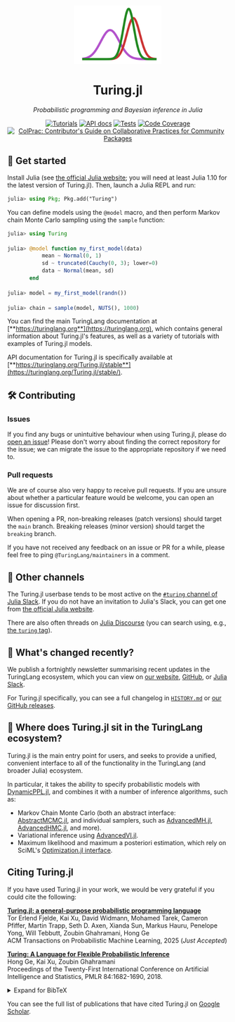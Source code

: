 <p align="center"><img src="https://raw.githubusercontent.com/TuringLang/turinglang.github.io/refs/heads/main/assets/logo/turing-logo.svg" alt="Turing.jl logo" width="200" /></p>
<h1 align="center">Turing.jl</h1>
<p align="center"><i>Probabilistic programming and Bayesian inference in Julia</i></p>
<p align="center">
<a href="https://turinglang.org/"><img src="https://img.shields.io/badge/docs-tutorials-blue.svg" alt="Tutorials" /></a>
<a href="https://turinglang.org/Turing.jl/stable"><img src="https://img.shields.io/badge/docs-API-blue.svg" alt="API docs" /></a>
<a href="https://github.com/TuringLang/Turing.jl/actions/workflows/Tests.yml"><img src="https://github.com/TuringLang/Turing.jl/actions/workflows/Tests.yml/badge.svg" alt="Tests" /></a>
<a href="https://codecov.io/gh/TuringLang/Turing.jl"><img src="https://codecov.io/gh/TuringLang/Turing.jl/branch/main/graph/badge.svg" alt="Code Coverage" /></a>
<a href="https://github.com/SciML/ColPrac"><img src="https://img.shields.io/badge/ColPrac-Contributor%27s%20Guide-blueviolet" alt="ColPrac: Contributor's Guide on Collaborative Practices for Community Packages" /></a>
</p>

## 🚀 Get started

Install Julia (see [the official Julia website](https://julialang.org/install/); you will need at least Julia 1.10 for the latest version of Turing.jl).
Then, launch a Julia REPL and run:

```julia
julia> using Pkg; Pkg.add("Turing")
```

You can define models using the `@model` macro, and then perform Markov chain Monte Carlo sampling using the `sample` function:

```julia
julia> using Turing

julia> @model function my_first_model(data)
           mean ~ Normal(0, 1)
           sd ~ truncated(Cauchy(0, 3); lower=0)
           data ~ Normal(mean, sd)
       end

julia> model = my_first_model(randn())

julia> chain = sample(model, NUTS(), 1000)
```

You can find the main TuringLang documentation at [**https://turinglang.org**](https://turinglang.org), which contains general information about Turing.jl's features, as well as a variety of tutorials with examples of Turing.jl models.

API documentation for Turing.jl is specifically available at [**https://turinglang.org/Turing.jl/stable**](https://turinglang.org/Turing.jl/stable/).

## 🛠️ Contributing

### Issues

If you find any bugs or unintuitive behaviour when using Turing.jl, please do [open an issue](https://github.com/TuringLang/Turing.jl/issues)!
Please don't worry about finding the correct repository for the issue; we can migrate the issue to the appropriate repository if we need to.

### Pull requests

We are of course also very happy to receive pull requests.
If you are unsure about whether a particular feature would be welcome, you can open an issue for discussion first.

When opening a PR, non-breaking releases (patch versions) should target the `main` branch.
Breaking releases (minor version) should target the `breaking` branch.

If you have not received any feedback on an issue or PR for a while, please feel free to ping `@TuringLang/maintainers` in a comment.

## 💬 Other channels

The Turing.jl userbase tends to be most active on the [`#turing` channel of Julia Slack](https://julialang.slack.com/archives/CCYDC34A0).
If you do not have an invitation to Julia's Slack, you can get one from [the official Julia website](https://julialang.org/slack/).

There are also often threads on [Julia Discourse](https://discourse.julialang.org) (you can search using, e.g., [the `turing` tag](https://discourse.julialang.org/tag/turing)).

## 🔄 What's changed recently?

We publish a fortnightly newsletter summarising recent updates in the TuringLang ecosystem, which you can view on [our website](https://turinglang.org/news/), [GitHub](https://github.com/TuringLang/Turing.jl/issues/2498), or [Julia Slack](https://julialang.slack.com/archives/CCYDC34A0).

For Turing.jl specifically, you can see a full changelog in [`HISTORY.md`](https://github.com/TuringLang/Turing.jl/blob/main/HISTORY.md) or [our GitHub releases](https://github.com/TuringLang/Turing.jl/releases).

## 🧩 Where does Turing.jl sit in the TuringLang ecosystem?

Turing.jl is the main entry point for users, and seeks to provide a unified, convenient interface to all of the functionality in the TuringLang (and broader Julia) ecosystem.

In particular, it takes the ability to specify probabilistic models with [DynamicPPL.jl](https://github.com/TuringLang/DynamicPPL.jl), and combines it with a number of inference algorithms, such as:

  - Markov Chain Monte Carlo (both an abstract interface: [AbstractMCMC.jl](https://github.com/TuringLang/AbstractMCMC.jl), and individual samplers, such as [AdvancedMH.jl](https://github.com/TuringLang/AdvancedMH.jl), [AdvancedHMC.jl](https://github.com/TuringLang/AdvancedHMC.jl), and more).
  - Variational inference using [AdvancedVI.jl](https://github.com/TuringLang/AdvancedVI.jl).
  - Maximum likelihood and maximum a posteriori estimation, which rely on SciML's [Optimization.jl interface](https://github.com/SciML/Optimization.jl).

## Citing Turing.jl

If you have used Turing.jl in your work, we would be very grateful if you could cite the following:

[**Turing.jl: a general-purpose probabilistic programming language**](https://doi.org/10.1145/3711897)  
Tor Erlend Fjelde, Kai Xu, David Widmann, Mohamed Tarek, Cameron Pfiffer, Martin Trapp, Seth D. Axen, Xianda Sun, Markus Hauru, Penelope Yong, Will Tebbutt, Zoubin Ghahramani, Hong Ge  
ACM Transactions on Probabilistic Machine Learning, 2025 (_Just Accepted_)  

[**Turing: A Language for Flexible Probabilistic Inference**](https://proceedings.mlr.press/v84/ge18b.html)  
Hong Ge, Kai Xu, Zoubin Ghahramani  
Proceedings of the Twenty-First International Conference on Artificial Intelligence and Statistics, PMLR 84:1682-1690, 2018.

<details>

<summary>Expand for BibTeX</summary>

```bibtex
@article{10.1145/3711897,
author = {Fjelde, Tor Erlend and Xu, Kai and Widmann, David and Tarek, Mohamed and Pfiffer, Cameron and Trapp, Martin and Axen, Seth D. and Sun, Xianda and Hauru, Markus and Yong, Penelope and Tebbutt, Will and Ghahramani, Zoubin and Ge, Hong},
title = {Turing.jl: a general-purpose probabilistic programming language},
year = {2025},
publisher = {Association for Computing Machinery},
address = {New York, NY, USA},
url = {https://doi.org/10.1145/3711897},
doi = {10.1145/3711897},
note = {Just Accepted},
journal = {ACM Trans. Probab. Mach. Learn.},
month = feb,
}

@InProceedings{pmlr-v84-ge18b,
  title = 	 {Turing: A Language for Flexible Probabilistic Inference},
  author = 	 {Ge, Hong and Xu, Kai and Ghahramani, Zoubin},
  booktitle = 	 {Proceedings of the Twenty-First International Conference on Artificial Intelligence and Statistics},
  pages = 	 {1682--1690},
  year = 	 {2018},
  editor = 	 {Storkey, Amos and Perez-Cruz, Fernando},
  volume = 	 {84},
  series = 	 {Proceedings of Machine Learning Research},
  month = 	 {09--11 Apr},
  publisher =    {PMLR},
  pdf = 	 {http://proceedings.mlr.press/v84/ge18b/ge18b.pdf},
  url = 	 {https://proceedings.mlr.press/v84/ge18b.html},
}
```

</details>

You can see the full list of publications that have cited Turing.jl on [Google Scholar](https://scholar.google.com/scholar?cites=11803241473159708991).

